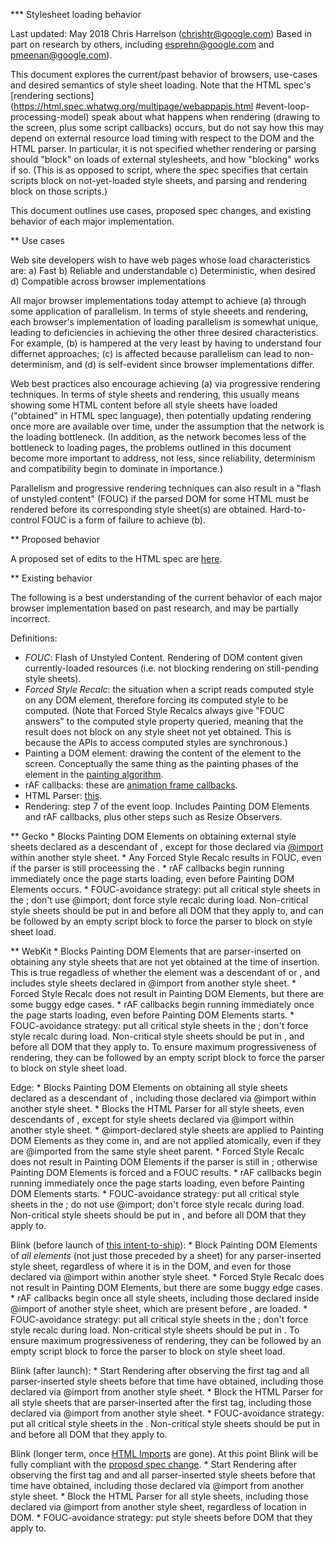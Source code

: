 *** Stylesheet loading behavior

Last updated: May 2018
Chris Harrelson (chrishtr@google.com)
Based in part on research by others, including esprehn@google.com and
pmeenan@google.com).

This document explores the current/past behavior of browsers, use-cases and
desired semantics of style sheet loading. Note that the HTML spec's
[rendering sections](https://html.spec.whatwg.org/multipage/webappapis.html
#event-loop-processing-model) speak about what happens when rendering (drawing
to the screen, plus some script callbacks) occurs, but do not say how this may depend on external resource load timing with respect to the DOM and the HTML parser. In particular, it is not specified whether rendering or parsing should "block" on loads of external stylesheets, and how "blocking" works if so.
(This is as opposed to script, where the spec specifies that certain scripts block on not-yet-loaded style sheets, and parsing and rendering block on those scripts.)

This document outlines use cases, proposed spec changes, and existing behavior of each major implementation.

** Use cases

Web site developers wish to have web pages whose load characteristics are:
a) Fast
b) Reliable and understandable
c) Deterministic, when desired
d) Compatible across browser implementations

All major browser implementations today attempt to achieve (a) through some application of parallelism. In terms of style sheeets and rendering, each browser's implementation of loading parallelism is somewhat unique, leading to deficiencies in achieving the other three desired characteristics. For example, (b) is hampered at the very least by having to understand four differnet approaches; (c) is affected because parallelism can lead to non-determinism, and (d) is self-evident since browser implementations differ.

Web best practices also encourage achieving (a) via progressive rendering techniques. In terms of style sheets and rendering, this usually means showing some HTML content before all style sheets have loaded ("obtained" in HTML spec language), then potentially updating rendering once more are available over time, under the assumption that the network is the loading bottleneck. (In addition, as the network becomes less of the bottleneck to loading pages, the problems outlined in this document become more important to address, not less, since reliability, determinism and compatibility begin to dominate in importance.)

Parallelism and progressive rendering techniques can also result in a "flash of unstyled content" (FOUC) if the parsed DOM for some HTML must be rendered before its corresponding style sheet(s) are obtained. Hard-to-control FOUC is a form of failure to achieve (b).

** Proposed behavior

A proposed set of edits to the HTML spec are [here](stylesheet-loading-proposal.md).

** Existing behavior

The following is a best understanding of the current behavior of each major browser implementation based on past research, and may be partially incorrect.

Definitions:
  * *FOUC*: Flash of Unstyled Content. Rendering of DOM content given currently-loaded resources (i.e. not blocking rendering on still-pending style sheets).
  * *Forced Style Recalc*: the situation when a script reads computed style on any DOM element, therefore forcing its computed style to be computed. (Note that Forced Style Recalcs always give "FOUC answers" to the computed style property queried, meaning that the result does not block on any style sheet not yet obtained. This is because the APIs to access computed styles are synchronous.)
  * Painting a DOM element: drawing the content of the element to the screen. Conceptually the same thing as the painting phases of the element in the
  [painting algorithm](https://www.w3.org/TR/CSS21/zindex.html).
  * rAF callbacks: these are [animation frame callbacks](https://html.spec.whatwg.org/#list-of-animation-frame-callbacks).
  * HTML Parser: [this](https://html.spec.whatwg.org/#parsing).
  * Rendering: step 7 of the event loop. Includes Painting DOM Elements and rAF callbacks, plus other steps such as Resize Observers.

** Gecko
    * Blocks Painting DOM Elements on obtaining external style sheets declared as a descendant of <head>, except for those declared via [@import](https://developer.mozilla.org/en-US/docs/Web/CSS/@import) within another style sheet.
    * Any Forced Style Recalc results in FOUC, even if the parser is still proceessing the <head>.
    * rAF callbacks begin running immediately once the page starts loading, even before Painting DOM Elements occurs.
    * FOUC-avoidance strategy: put all critical style sheets in the <head>; don't use @import; dont force style recalc during load. Non-critical style sheets should be put in <body> and before all DOM that they apply to, and can be followed by an empty script block to force the parser to block on style sheet load.

** WebKit
    * Blocks Painting DOM Elements that are parser-inserted on obtaining any style sheets that are not yet obtained at the time of insertion. This is true regadless of whether the element was a descendant of <head> or
    <body>, and includes style sheets declared in @import from another style sheet.
    * Forced Style Recalc does not result in Painting DOM Elements, but there are some buggy edge cases.
    * rAF callbacks begin running immediately once the page starts loading, even before Painting DOM Elements starts.
    * FOUC-avoidance strategy: put all critical style sheets in the <head>; don't force style recalc during load. Non-critical style sheets should be put in <body>, and before all DOM that they apply to. To ensure maximum progressiveness of rendering, they can be followed by an empty script block to force the parser to block on style sheet load.

Edge:
    * Blocks Painting DOM Elements on obtaining all style sheets declared as a descendant of <head>, including those declared via @import within another style sheet.
    * Blocks the HTML Parser for all style sheets, even descendants of <head>, except for style sheets declared via @import within another style sheet.
    * @import-declared style sheets are applied to Painting DOM Elements as they come in, and are not applied atomically, even if they are @imported from the same style sheet parent.
    * Forced Style Recalc does not result in Painting DOM Elements if the parser is still in <head>; otherwise Painting DOM Elements is forced and a FOUC results.
    * rAF callbacks begin running immediately once the page starts loading, even before Painting DOM Elements starts.
    * FOUC-avoidance strategy: put all critical style sheets in the <head>; do not use @import; don't force style recalc during load. Non-critical style sheets should be put in <body>, and before all DOM that they apply to.

Blink (before launch of [this intent-to-ship](https://groups.google.com/a/chromium.org/forum/#!topic/blink-dev/QC5iefctcag)):
    * Block Painting DOM Elements of *all elements* (not just those preceded by a sheet) for any parser-inserted style sheet, regardless of where it is in the DOM, and even for those declared via @import within another style sheet.
    * Forced Style Recalc does not result in Painting DOM Elements, but there are some buggy edge cases.
    * rAF callbacks begin once all style sheets, including those declared inside @import of another style sheet, which are present before <body>, are loaded.
    * FOUC-avoidance strategy: put all critical style sheets in the <head>; don't force style recalc during load. Non-critical style sheets should be put in <body>. To ensure maximum progressiveness of rendering, they can be followed by an empty script block to force the parser to block on style sheet load.

Blink (after launch):
    * Start Rendering after observing the first <body> tag and all parser-inserted style sheets before that time have obtained, including those declared via @import from another style sheet.
    * Block the HTML Parser for all style sheets that are parser-inserted after the first <body> tag, including those declared via @import from another style sheet.
    * FOUC-avoidance strategy: put all critical style sheets in the <head>. Non-critical style sheets should be put in <body> and before all DOM that they apply to.

Blink (longer term, once [HTML Imports](https://developer.mozilla.org/en-US/docs/Web/Web_Components/HTML_Imports) are gone). At this point Blink will be fully compliant with the [proposd spec change](stylesheet-loading-proposal.md).
    * Start Rendering after observing the first <body> tag and and all parser-inserted style sheets before that time have obtained, including those declared via @import from another style sheet.
    * Block the HTML Parser for all style sheets, including those declared via @import from another style sheet, regardless of location in DOM.
    * FOUC-avoidance strategy: put style sheets before DOM that they apply to.















